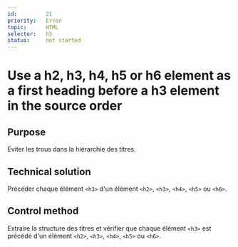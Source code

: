 ```yaml
---
id:         21
priority:   Error
topic:      HTML
selector:   h3
status:     not started
---
```


# Use a h2, h3, h4, h5 or h6 element as a first heading before a h3 element in the source order

## Purpose

Eviter les trous dans la hiérarchie des titres.

## Technical solution

Précéder chaque élément `<h3>` d'un élément `<h2>`, `<h3>`, `<h4>`, `<h5>` ou `<h6>`.

## Control method

Extraire la structure des titres et vérifier que chaque élément `<h3>` est précédé d'un élément `<h2>`, `<h3>`, `<h4>`, `<h5>` ou `<h6>`.

